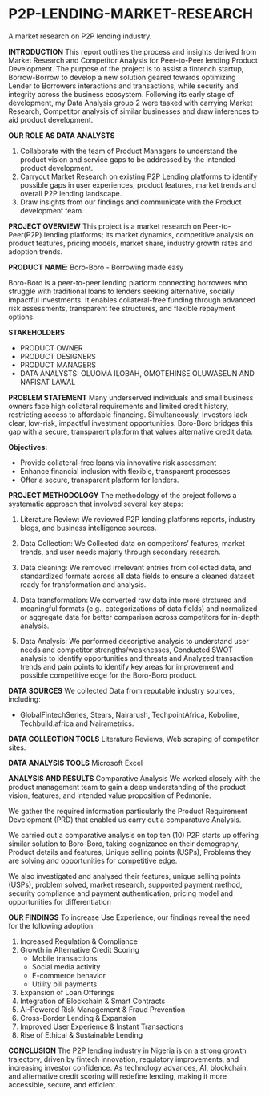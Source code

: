 # P2P-LENDING-MARKET-RESEARCH
A market research on P2P lending industry.

**INTRODUCTION**
This report outlines the process and insights derived from Market Research and Competitor Analysis for Peer-to-Peer lending Product Development. The purpose of the project is to assist a fintench startup, Borrow-Borrow to develop a new solution geared towards optimizing Lender to Borrowers interactions and transactions, while security and integrity across the business ecosystem. Following its early stage of development, my Data Analysis group 2 were tasked with carrying Market Research, Competitor analysis of similar businesses and draw inferences to aid product development.


**OUR ROLE AS DATA ANALYSTS**
1. Collaborate with the team of Product Managers to understand the product vision and service gaps to be addressed by the intended product development.
2. Carryout Market Research on existing P2P Lending platforms to identify possible gaps in user experiences, product features, market trends and overall P2P lending landscape.
3. Draw insights from our findings and communicate with the Product development team.


**PROJECT OVERVIEW**
This project is a market research on Peer-to-Peer(P2P) lending platforms; its market dynamics, competitive analysis on product features, pricing models, market share, industry growth rates and adoption trends.


**PRODUCT NAME**: Boro-Boro - Borrowing made easy

Boro-Boro is a peer-to-peer lending platform connecting borrowers who struggle with traditional loans to lenders seeking alternative, socially impactful investments. It enables collateral-free funding through advanced risk assessments, transparent fee structures, and flexible repayment options.


**STAKEHOLDERS**

 - PRODUCT OWNER
 - PRODUCT DESIGNERS
 - PRODUCT MANAGERS
 - DATA ANALYSTS: OLUOMA ILOBAH, OMOTEHINSE OLUWASEUN AND NAFISAT LAWAL


**PROBLEM STATEMENT**
Many underserved individuals and small business owners face high collateral requirements and limited credit history, restricting access to affordable financing. Simultaneously, investors lack clear, low-risk, impactful investment opportunities. Boro-Boro bridges this gap with a secure, transparent platform that values alternative credit data.

**Objectives:**
- Provide collateral-free loans via innovative risk assessment
- Enhance financial inclusion with flexible, transparent processes
- Offer a secure, transparent platform for lenders.



**PROJECT METHODOLOGY**
The methodology of the project follows a systematic approach that involved several key steps:

1. Literature Review: We reviewed P2P lending platforms reports, industry blogs, and business intelligence sources.

2. Data Collection: We Collected data on competitors’ features, market trends, and user needs majorly through secondary research.

3. Data cleaning: We removed irrelevant entries from collected data, and standardized formats across all data fields to ensure a cleaned dataset ready for transformation and 
   analysis.

4. Data transformation: We converted raw data into more strctured and meaningful formats (e.g., categorizations of data fields) and normalized or aggregate data for better comparison 
   across competitors for in-depth analysis.

5. Data Analysis: We performed descriptive analysis to understand user needs and competitor strengths/weaknesses, Conducted SWOT analysis to identify opportunities and threats and 
   Analyzed transaction trends and pain points to identify key areas for improvement and possible competitive edge for the Boro-Boro product.


**DATA SOURCES**
We collected Data from reputable industry sources, including:
- GlobalFintechSeries, Stears, Nairarush, TechpointAfrica, Koboline, Techbuild.africa and Nairametrics.


**DATA COLLECTION TOOLS**
Literature Reviews, Web scraping of competitor sites.


**DATA ANALYSIS TOOLS**
Microsoft Excel




**ANALYSIS AND RESULTS**
Comparative Analysis
We worked closely with the product management team to gain a deep understanding of the product vision, features, and intended value proposition of Pedmonie.

We gather the required information particularly the Product Requirement Development (PRD) that enabled us carry out a comparatuve Analysis.

We carried out a comparative analysis on top ten (10) P2P starts up offering similar solution to Boro-Boro, taking cognizance on their demography, Product details and features, Unique selling points (USPs), Problems they are solving and opportunities for competitive edge.

We also investigated and analysed their features, unique selling points (USPs), problem solved, market research, supported payment method, security compliance and payment authentication, pricing model and opportunities for differentiation


**OUR FINDINGS**
To increase Use Experience, our findings reveal the need for the following adoption:
1. Increased Regulation & Compliance
2. Growth in Alternative Credit Scoring
   - Mobile transactions
   - Social media activity
   - E-commerce behavior
   - Utility bill payments
3. Expansion of Loan Offerings
4. Integration of Blockchain & Smart Contracts
5. AI-Powered Risk Management & Fraud Prevention
6. Cross-Border Lending & Expansion
7. Improved User Experience & Instant Transactions
8. Rise of Ethical & Sustainable Lending


**CONCLUSION**
The P2P lending industry in Nigeria is on a strong growth trajectory, driven by fintech innovation, regulatory improvements, and increasing investor confidence. As technology advances, AI, blockchain, and alternative credit scoring will redefine lending, making it more accessible, secure, and efficient.






